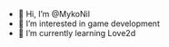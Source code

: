 - 👋 Hi, I’m @MykoNil
- 👀 I’m interested in game development
- 🌱 I’m currently learning Love2d
<!--- 
- 💞️ I’m looking to collaborate on ...
- 📫 How to reach me ...
--->

<!---
MykoNil/MykoNil is a ✨ special ✨ repository because its `README.md` (this file) appears on your GitHub profile.
You can click the Preview link to take a look at your changes.
--->
